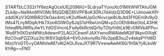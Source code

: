 $START$bLC3S2r1Y6ezAgOcxiUEj2096lU+5LdryaTYunuXc01MXWWTAhJGMZLk4p+Na9An6fIVOMc9fijQDlBZ85VPFBoK30RJ7d4idzQ3D9E+LUmowkXPrzddGKzV3QWBiR2OkOax4ntLirK2uf6eAUpGcNvvcqe8UbJtd3FfQEm9v9yQtMs47LnyM0qA/Hk7Xoo6GIWGy8JqS1sH9wUnQM+p2cOEh94keOloL43HKfxteqRNJWRsJlwYLYdGSVncnLFsdy6kRctdQr5yTOIyfn6tLk9EvDMVk4PPu+1Ro6f1r0XDshNfWzAdewnP2LAG2CbwnFJAXYwnoRWAldeMQIF9kpv0IXqKRzC0vaPZjZiXuz2tc1K6V3qb9j4+6V0JvkvnyRo74v2ppB3suZv4ekpPYhWDMzclVvGT0+yOANhilwM7vAt2AOL6vaJXT9R7VxwwAwAK60/1HSkYj4LkoWKh9g==$END$